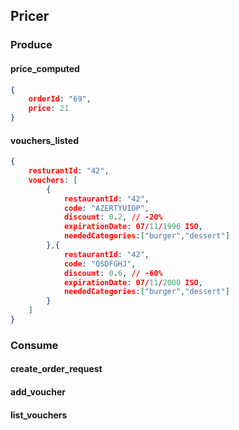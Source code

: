 
## Pricer
### Produce
#### price_computed
```json
{
    orderId: "69",
    price: 21
}
```
#### vouchers_listed
```json
{
    resturantId: "42",
    vouchers: [
        {
            restaurantId: "42",
            code: "AZERTYUIOP",
            discount: 0.2, // -20%
            expirationDate: 07/11/1996 ISO,
            neededCategories:["burger","dessert"]
        },{
            restaurantId: "42",
            code: "QSDFGHJ",
            discount: 0.6, // -60%
            expirationDate: 07/11/2000 ISO,
            neededCategories:["burger","dessert"]
        }
    ]
}
```
### Consume
#### create_order_request
#### add_voucher
#### list_vouchers
